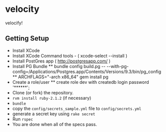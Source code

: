 velocity
========

velocify!

Getting Setup
-------------

* Install XCode
* Install XCode Command tools - ( xcode-select --install )
* Install PostGres app ( http://postgresapp.com/ )
* Install PG Bundle
** bundle config build.pg -- --with-pg-config=/Applications/Postgres.app/Contents/Versions/9.3/bin/pg_config
** ARCHFLAGS="-arch x86_64" gem install pg
* Create a role/user
** create role dev with createdb login password '******';
* Clone (or fork) the repository.
* `rvm install ruby-2.1.2` (if necessary)
* `bundle`
* copy the `config/secrets_sample.yml` file to `config/secrets.yml`
* generate a secret key using `rake secret`
* Run `rspec`
* You are done when all of the specs pass.
